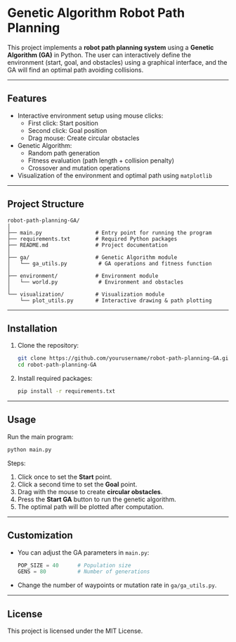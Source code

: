# Genetic Algorithm Robot Path Planning

This project implements a **robot path planning system** using a **Genetic Algorithm (GA)** in Python. The user can interactively define the environment (start, goal, and obstacles) using a graphical interface, and the GA will find an optimal path avoiding collisions.

---

## Features

- Interactive environment setup using mouse clicks:
  - First click: Start position
  - Second click: Goal position
  - Drag mouse: Create circular obstacles
- Genetic Algorithm:
  - Random path generation
  - Fitness evaluation (path length + collision penalty)
  - Crossover and mutation operations
- Visualization of the environment and optimal path using `matplotlib`

---

## Project Structure

```
robot-path-planning-GA/
│
├── main.py                 # Entry point for running the program
├── requirements.txt        # Required Python packages
├── README.md               # Project documentation
│
├── ga/                     # Genetic Algorithm module
│   └── ga_utils.py          # GA operations and fitness function
│
├── environment/            # Environment module
│   └── world.py             # Environment and obstacles
│
└── visualization/          # Visualization module
    └── plot_utils.py       # Interactive drawing & path plotting
```

---

## Installation

1. Clone the repository:

   ```bash
   git clone https://github.com/yourusername/robot-path-planning-GA.git
   cd robot-path-planning-GA
   ```

2. Install required packages:

   ```bash
   pip install -r requirements.txt
   ```

---

## Usage

Run the main program:

```bash
python main.py
```

Steps:

1. Click once to set the **Start** point.
2. Click a second time to set the **Goal** point.
3. Drag with the mouse to create **circular obstacles**.
4. Press the **Start GA** button to run the genetic algorithm.
5. The optimal path will be plotted after computation.

---

## Customization

- You can adjust the GA parameters in `main.py`:
  ```python
  POP_SIZE = 40      # Population size
  GENS = 80          # Number of generations
  ```
- Change the number of waypoints or mutation rate in `ga/ga_utils.py`.

---

## License

This project is licensed under the MIT License.


